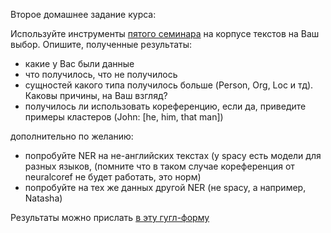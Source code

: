 Второе домашнее задание курса: 

Используйте инструменты [пятого семинара](https://github.com/nstsj/Knowledge_Engineering/blob/master/KE_%D1%81%D0%B5%D0%BC%D0%B8%D0%BD%D0%B0%D1%80_5_Info_Extraction.ipynb) на корпусе текстов на Ваш выбор. Опишите, полученные результаты: 
- какие у Вас были данные
- что получилось, что не получилось
- сущностей какого типа получилось больше (Person, Org, Loc и тд). Каковы причины, на Ваш взгляд?
- получилось ли использовать кореференцию, если да, приведите примеры кластеров (John: [he, him, that man])

дополнительно по желанию: 
- попробуйте NER на не-английских текстах (у spacу есть модели для разных языков, (помните что в таком случае кореференция от neuralcoref не будет работать, это норм)
- попробуйте на тех же данных другой NER (не spacy, а например, Natasha)


Результаты можно прислать [в эту гугл-форму](https://forms.gle/NZwZKekHUKrh6E7S9)
